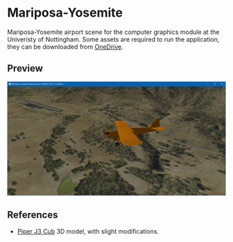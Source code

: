 Mariposa-Yosemite
=================

Mariposa-Yosemite airport scene for the computer graphics module at the Univeristy of Nottingham. Some assets are required to run the application, they can be downloaded from [OneDrive](https://1drv.ms/u/s!AkNem2BhW3E1gP4cmhzFhzkyryiTXA).

Preview
-------

![Screenshot from the application](https://github.com/StevenFrost/Mariposa-Yosemite/blob/master/Preview/Preview.png?raw=true)

References
----------

* [Piper J3 Cub](http://www.turbosquid.com/3d-models/piper-cub-max/523818) 3D model, with slight modifications.
